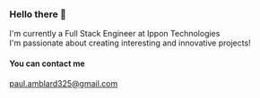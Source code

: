 ### Hello there 👋

I'm currently a Full Stack Engineer at Ippon Technologies   
I'm passionate about creating interesting and innovative projects!  

#### You can contact me  
paul.amblard325@gmail.com
